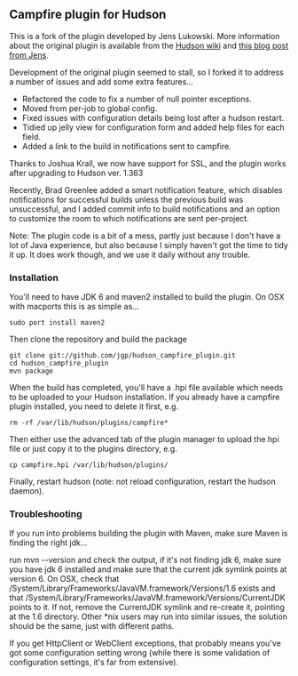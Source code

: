 ## Campfire plugin for Hudson

This is a fork of the plugin developed by Jens Lukowski. More information about
the original plugin is available from the [Hudson
wiki](http://wiki.hudson-ci.org/display/HUDSON/Campfire+Plugin) and [this blog
post from
Jens](http://schneide.wordpress.com/2009/10/26/a-campfire-plugin-for-hudson/).

Development of the original plugin seemed to stall, so I forked it to address a
number of issues and add some extra features...

* Refactored the code to fix a number of null pointer exceptions.
* Moved from per-job to global config.
* Fixed issues with configuration details being lost after a hudson restart.
* Tidied up jelly view for configuration form and added help files for each 
  field.
* Added a link to the build in notifications sent to campfire.

Thanks to Joshua Krall, we now have support for SSL, and the plugin works after
upgrading to Hudson ver. 1.363

Recently, Brad Greenlee added a smart notification feature, which disables
notifications for successful builds unless the previous build was unsuccessful,
and I added commit info to build notifications and an option to customize the
room to which notifications are sent per-project.

Note: The plugin code is a bit of a mess, partly just because I don't have a 
lot of Java experience, but also because I simply haven't got the time to tidy
it up. It does work though, and we use it daily without any trouble.

### Installation 

You'll need to have JDK 6 and maven2 installed to build the plugin. On OSX with
macports this is as simple as...

    sudo port install maven2

Then clone the repository and build the package

    git clone git://github.com/jgp/hudson_campfire_plugin.git 
    cd hudson_campfire_plugin 
    mvn package

When the build has completed, you'll have a .hpi file available which needs to
be uploaded to your Hudson installation. If you already have a campfire plugin
installed, you need to delete it first, e.g.

    rm -rf /var/lib/hudson/plugins/campfire*

Then either use the advanced tab of the plugin manager to upload the hpi file or
just copy it to the plugins directory, e.g. 

    cp campfire.hpi /var/lib/hudson/plugins/

Finally, restart hudson (note: not reload configuration, restart the hudson
daemon).

### Troubleshooting

If you run into problems building the plugin with Maven, make sure Maven is
finding the right jdk...

run mvn --version and check the output, if it's not finding jdk 6, make sure you
have jdk 6 installed and make sure that the current jdk symlink points at
version 6.  On OSX, check that
/System/Library/Frameworks/JavaVM.framework/Versions/1.6 exists and that
/System/Library/Frameworks/JavaVM.framework/Versions/CurrentJDK points to it.
If not, remove the CurrentJDK symlink and re-create it, pointing at the 1.6
directory. Other *nix users may run into similar issues, the solution should be
the same, just with different paths.

If you get HttpClient or WebClient exceptions, that probably means you've got
some configuration setting wrong (while there is some validation of
configuration settings, it's far from extensive).

